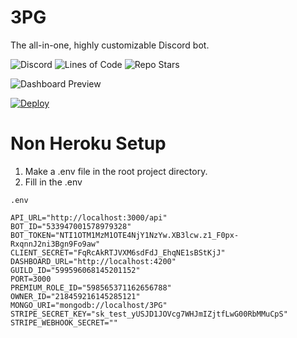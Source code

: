 # 3PG
The all-in-one, highly customizable Discord bot.

![Discord](https://img.shields.io/discord/685862664223850497?color=482f5d&amp;label=Support&amp;style=for-the-badge)
![Lines of Code](https://img.shields.io/tokei/lines/github/3PG/Bot?color=482f5d&style=for-the-badge)
![Repo Stars](https://img.shields.io/github/stars/3PG/Bot?color=482f5d&style=for-the-badge)

![Dashboard Preview](https://3pg.xyz/assets/docs/img/dashboard-v2.2.0b.png)

[![Deploy](https://www.herokucdn.com/deploy/button.svg)](https://heroku.com/deploy?template=https://github.com/xzero-coding/Rawr-3x/blob/add-license-1)

# Non Heroku Setup
1) Make a .env file in the root project directory.
2) Fill in the .env

`.env`
```env
API_URL="http://localhost:3000/api"
BOT_ID="533947001578979328"
BOT_TOKEN="NTI1OTM1MzM1OTE4NjY1NzYw.XB3lcw.z1_F0px-RxqnnJ2ni3Bgn9Fo9aw"
CLIENT_SECRET="FqRcAkRTJVXM6sdFdJ_EhqNE1sBStKjJ"
DASHBOARD_URL="http://localhost:4200"
GUILD_ID="599596068145201152"
PORT=3000
PREMIUM_ROLE_ID="598565371162656788"
OWNER_ID="218459216145285121"
MONGO_URI="mongodb://localhost/3PG"
STRIPE_SECRET_KEY="sk_test_yUSJD1JOVcg7WHJmIZjtfLwG00RbMMuCpS"
STRIPE_WEBHOOK_SECRET=""
```
